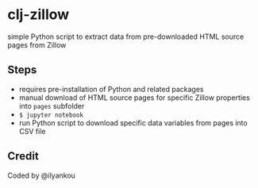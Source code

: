 # clj-zillow
simple Python script to extract data from pre-downloaded HTML source pages from Zillow

## Steps
- requires pre-installation of Python and related packages
- manual download of HTML source pages for specific Zillow properties into `pages` subfolder
- `$ jupyter notebook`
- run Python script to download specific data variables from pages into CSV file 

## Credit
Coded by @ilyankou
